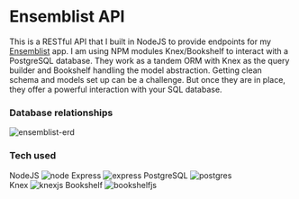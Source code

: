 # Ensemblist API

This is a RESTful API that I built in NodeJS to provide endpoints for my [Ensemblist](https://github.com/m-tambo/ensemblist) app. I am using NPM modules Knex/Bookshelf to interact with a PostgreSQL database. They work as a tandem ORM with Knex as the query builder and Bookshelf handling the model abstraction. Getting clean schema and models set up can be a challenge. But once they are in place, they offer a powerful interaction with your SQL database.

### Database relationships
![ensemblist-erd](https://cloud.githubusercontent.com/assets/23462252/25775355/bfe4d214-3268-11e7-87da-a705f9558222.png)

### Tech used
NodeJS
![node](https://cloud.githubusercontent.com/assets/23462252/26161311/36a744ee-3ae9-11e7-8bf1-80dd3eb7c524.png)
Express
![express](https://cloud.githubusercontent.com/assets/23462252/26161343/46ae790c-3ae9-11e7-84da-16b1d3cba958.png)
PostgreSQL
![postgres](https://cloud.githubusercontent.com/assets/23462252/26161329/416e5afc-3ae9-11e7-80f6-dd7f697421f0.png)
<br>
Knex
![knexjs](https://cloud.githubusercontent.com/assets/23462252/26161321/3d4bf48e-3ae9-11e7-871f-5f345a403b2a.png)
Bookshelf
![bookshelfjs](https://cloud.githubusercontent.com/assets/23462252/26161303/2daa5ef8-3ae9-11e7-8b81-e3328ed1b319.png)
